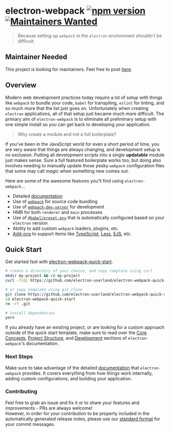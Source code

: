 # electron-webpack [![npm version](https://img.shields.io/npm/v/electron-webpack.svg)](https://npmjs.org/package/electron-webpack) [![Maintainers Wanted](https://img.shields.io/badge/maintainers-wanted-red.svg)](https://github.com/electron-userland/electron-webpack)


> Because setting up `webpack` in the `electron` environment shouldn't be difficult.

## Maintainer Needed
This project is looking for maintainers. Feel free to post [here](https://github.com/electron-userland/electron-webpack/issues/428). 

## Overview
Modern web development practices today require a lot of setup with things like `webpack` to bundle your code, `babel` for transpiling, `eslint` for linting, and so much more that the list just goes on. Unfortunately when creating `electron` applications, all of that setup just became much more difficult. The primary aim of `electron-webpack` is to eliminate all preliminary setup with one simple install so you can get back to developing your application.

> Why create a module and not a full boilerplate?

If you've been in the JavaScript world for even a short period of time, you are very aware that things are always changing, and development setup is no exclusion. Putting all development scripts into a single **updatable** module just makes sense. Sure a full featured boilerplate works too, but doing also involves needing to manually update those pesky `webpack` configuration files that some may call *magic* when something new comes out.

Here are some of the awesome features you'll find using `electron-webpack`...

* Detailed [documentation](https://webpack.electron.build)
* Use of [`webpack`](https://webpack.js.org/) for source code bundling
* Use of [`webpack-dev-server`](https://github.com/webpack/webpack-dev-server) for development
* HMR for both `renderer` and `main` processes
* Use of [`@babel/preset-env`](https://github.com/babel/babel/tree/master/packages/babel-preset-env) that is automatically configured based on your `electron` version
* Ability to add custom `webpack` loaders, plugins, etc.
* [Add-ons](https://webpack.electron.build/add-ons) to support items like [TypeScript](http://www.typescriptlang.org/), [Less](http://lesscss.org/), [EJS](http://www.embeddedjs.com/), etc.

## Quick Start
Get started fast with [electron-webpack-quick-start](https://github.com/electron-userland/electron-webpack-quick-start).
```bash
# create a directory of your choice, and copy template using curl
mkdir my-project && cd my-project
curl -fsSL https://github.com/electron-userland/electron-webpack-quick-start/archive/master.tar.gz | tar -xz --strip-components 1

# or copy template using git clone
git clone https://github.com/electron-userland/electron-webpack-quick-start.git
cd electron-webpack-quick-start
rm -rf .git

# install dependencies
yarn
```

If you already have an existing project, or are looking for a custom approach outside of the quick start template, make sure to read over the [Core Concepts](https://webpack.electron.build/core-concepts), [Project Structure](https://webpack.electron.build/project-structure), and [Development](https://webpack.electron.build/development) sections of `electron-webpack`'s documentation.

### Next Steps
Make sure to take advantage of the detailed [documentation](https://webpack.electron.build) that `electron-webpack` provides. It covers everything from how things work internally, adding custom configurations, and building your application.

### Contributing
Feel free to grab an issue and fix it or to share your features and improvements - PRs are always welcome!  
However, in order for your contribution to be property included in the automatically generated release notes, please use our [standard format](https://gist.github.com/develar/273e2eb938792cf5f86451fbac2bcd51) for your commit messages.
